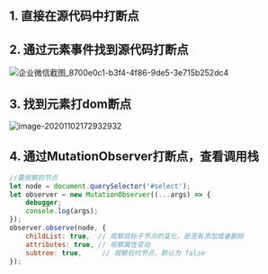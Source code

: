 

## 1. 直接在源代码中打断点
## 2. 通过元素事件找到源代码打断点
![企业微信截图_8700e0c1-b3f4-4f86-9de5-3e715b252dc4](https://tva1.sinaimg.cn/large/0081Kckwgy1gkaymo4tn9j31sw0fw15x.jpg)

## 3. 找到元素打dom断点
 ![image-20201102172932932](https://tva1.sinaimg.cn/large/0081Kckwgy1gkaymot3u0j31iw0am7bg.jpg)

## 4. 通过MutationObserver打断点，查看调用栈
```javascript
//要观察的节点
let node = document.querySelector('#select');
let observer = new MutationObserver((...args) => {
    debugger;
    console.log(args);
});
observer.observe(node, {
    childList: true,  // 观察目标子节点的变化，是否有添加或者删除
    attributes: true, // 观察属性变动
    subtree: true,     // 观察后代节点，默认为 false
});
```

